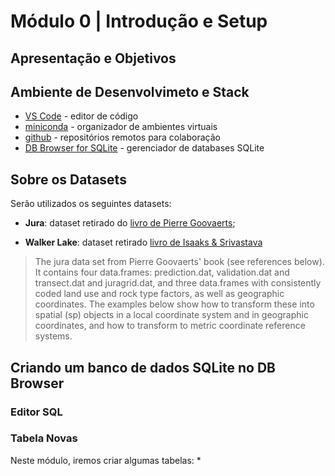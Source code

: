 # Módulo 0 | Introdução e Setup

## Apresentação e Objetivos



## Ambiente de Desenvolvimeto e Stack
  
* [VS Code](https://code.visualstudio.com/) - editor de código
* [miniconda](https://docs.conda.io/en/latest/miniconda.html) - organizador de ambientes virtuais
* [github](https://github.com/) - repositórios remotos para colaboração
* [DB Browser for SQLite](https://sqlitebrowser.org/) - gerenciador de databases SQLite

## Sobre os Datasets

Serão utilizados os seguintes datasets:

* **Jura**: dataset retirado do [livro de Pierre Goovaerts](https://books.google.com.br/books/about/Geostatistics_for_Natural_Resources_Eval.html?id=CW-7tHAaVR0C&redir_esc=y);

* **Walker Lake**: dataset retirado [livro de Isaaks & Srivastava](https://books.google.com.br/books/about/Applied_Geostatistics.html?id=vC2dcXFLI3YC&redir_esc=y)
  
> The jura data set from Pierre Goovaerts' book (see references below). It contains four data.frames: prediction.dat, validation.dat and transect.dat and juragrid.dat, and three data.frames with consistently coded land use and rock type factors, as well as geographic coordinates. The examples below show how to transform these into spatial (sp) objects in a local coordinate system and in geographic coordinates, and how to transform to metric coordinate reference systems.

## Criando um banco de dados SQLite no DB Browser

### Editor SQL

### Tabela Novas

Neste módulo, iremos criar algumas tabelas:
  *
